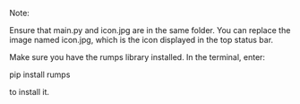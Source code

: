 Note:

Ensure that main.py and icon.jpg are in the same folder. You can replace the image named icon.jpg, which is the icon displayed in the top status bar.

Make sure you have the rumps library installed. In the terminal, enter:

pip install rumps

to install it.





